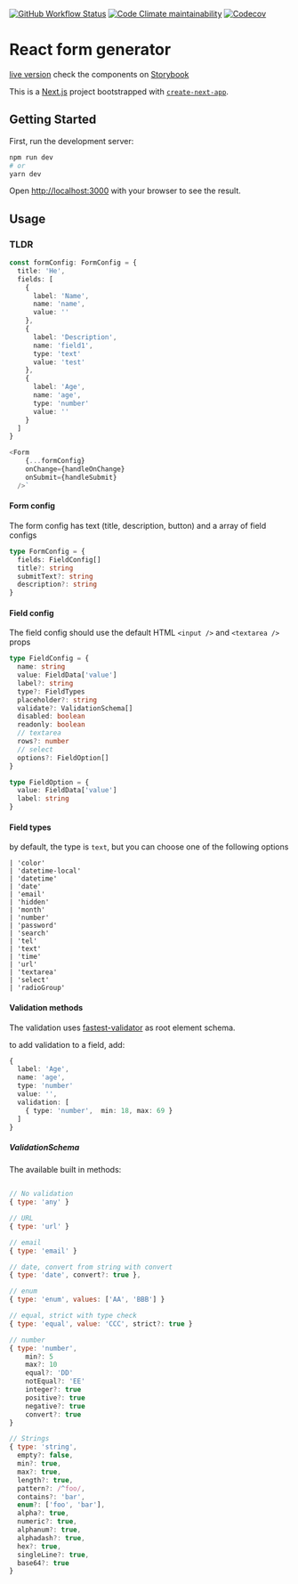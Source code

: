 [![GitHub Workflow Status](https://img.shields.io/github/workflow/status/letanure/react-form-generator/ci)](https://github.com/letanure/react-form-generator/actions/workflows/ci.yml)
[![Code Climate maintainability](https://img.shields.io/codeclimate/maintainability/letanure/react-form-generator)](https://codeclimate.com/github/letanure/react-form-generator/maintainability)
[![Codecov](https://img.shields.io/codecov/c/github/letanure/react-form-generator)](https://codecov.io/gh/letanure/react-form-generator)

# React form generator


[live version](https://react-form-generator.vercel.app/)
check the components on [Storybook](https://61aa03e5bd6766003a35aefa-guefmzqesw.chromatic.com/?path=/story/demo-main--basic)


This is a [Next.js](https://nextjs.org/) project bootstrapped with [`create-next-app`](https://github.com/vercel/next.js/tree/canary/packages/create-next-app).

## Getting Started

First, run the development server:

```bash
npm run dev
# or
yarn dev
```

Open [http://localhost:3000](http://localhost:3000) with your browser to see the result.

## Usage

### TLDR

```ts
const formConfig: FormConfig = {
  title: 'He',
  fields: [
    {
      label: 'Name',
      name: 'name',
      value: ''
    },
    {
      label: 'Description',
      name: 'field1',
      type: 'text'
      value: 'test'
    },
    {
      label: 'Age',
      name: 'age',
      type: 'number'
      value: ''
    }
  ]
}

<Form
    {...formConfig}
    onChange={handleOnChange}
    onSubmit={handleSubmit}
  />`
```

#### Form config

The form config has text (title, description, button) and a array of field configs

```ts
type FormConfig = {
  fields: FieldConfig[]
  title?: string
  submitText?: string
  description?: string
}
```

#### Field config

The field config should use the default  HTML `<input />` and `<textarea />` props


```ts
type FieldConfig = {
  name: string
  value: FieldData['value']
  label?: string
  type?: FieldTypes
  placeholder?: string
  validate?: ValidationSchema[]
  disabled: boolean
  readonly: boolean
  // textarea
  rows?: number
  // select
  options?: FieldOption[]
}

type FieldOption = {
  value: FieldData['value']
  label: string
}
```

#### Field types

by default, the type is `text`, but you can choose one of the following options

```
| 'color'
| 'datetime-local'
| 'datetime'
| 'date'
| 'email'
| 'hidden'
| 'month'
| 'number'
| 'password'
| 'search'
| 'tel'
| 'text'
| 'time'
| 'url'
| 'textarea'
| 'select'
| 'radioGroup'
```

#### Validation methods

The validation uses [fastest-validator](https://github.com/icebob/fastest-validator) as root element schema.

to add validation to a field, add:

```ts
{
  label: 'Age',
  name: 'age',
  type: 'number'
  value: '',
  validation: [
    { type: 'number',  min: 18, max: 69 }
  ]
}
```


##### ValidationSchema

The available built in methods:

```js

// No validation
{ type: 'any' }

// URL
{ type: 'url' }

// email
{ type: 'email' }

// date, convert from string with convert
{ type: 'date', convert?: true },

// enum
{ type: 'enum', values: ['AA', 'BBB'] }

// equal, strict with type check
{ type: 'equal', value: 'CCC', strict?: true }

// number
{ type: 'number',
    min?: 5
    max?: 10
    equal?: 'DD'
    notEqual?: 'EE'
    integer?: true
    positive?: true
    negative?: true
    convert?: true
}

// Strings
{ type: 'string',
  empty?: false,
  min?: true,
  max?: true,
  length?: true,
  pattern?: /^foo/,
  contains?: 'bar',
  enum?: ['foo', 'bar'],
  alpha?: true,
  numeric?: true,
  alphanum?: true,
  alphadash?: true,
  hex?: true,
  singleLine?: true,
  base64?: true
}
```

